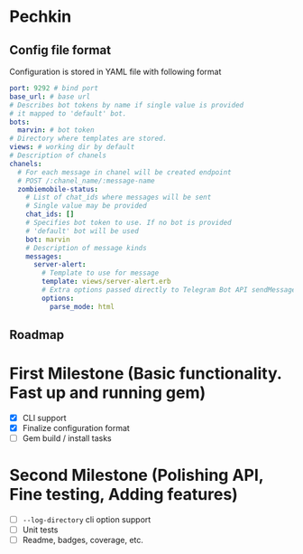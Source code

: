 # Pechkin

## Config file format

Configuration is stored in YAML file with following format

```yaml
port: 9292 # bind port
base_url: # base url
# Describes bot tokens by name if single value is provided
# it mapped to 'default' bot. 
bots: 
  marvin: # bot token
# Directory where templates are stored.
views: # working dir by default
# Description of chanels
chanels:
  # For each message in chanel will be created endpoint
  # POST /:chanel_name/:message-name
  zombiemobile-status:
    # List of chat_ids where messages will be sent 
    # Single value may be provided
    chat_ids: []
    # Specifies bot token to use. If no bot is provided
    # 'default' bot will be used
    bot: marvin
    # Description of message kinds
    messages:
      server-alert:
        # Template to use for message
        template: views/server-alert.erb
        # Extra options passed directly to Telegram Bot API sendMessage
        options:
          parse_mode: html
```

## Roadmap

# First Milestone (Basic functionality. Fast up and running gem)

- [x] CLI support
- [x] Finalize configuration format
- [ ] Gem build / install tasks

# Second Milestone (Polishing API, Fine testing, Adding features)

- [ ] `--log-directory` cli option support
- [ ] Unit tests
- [ ] Readme, badges, coverage, etc.
